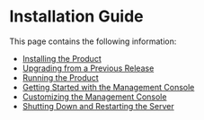 # Installation Guide

This page contains the following information:

-   [Installing the Product](../../setup/installing-the-product)
-   [Upgrading from a Previous
    Release](_Upgrading_from_a_Previous_Release_)
-   [Running the Product](../../setup/running-the-product)
-   [Getting Started with the Management
    Console](../../setup/getting-started-with-the-management-console)
-   [Customizing the Management
    Console](_Customizing_the_Management_Console_)
-   [Shutting Down and Restarting the
    Server](_Shutting_Down_and_Restarting_the_Server_)

  
